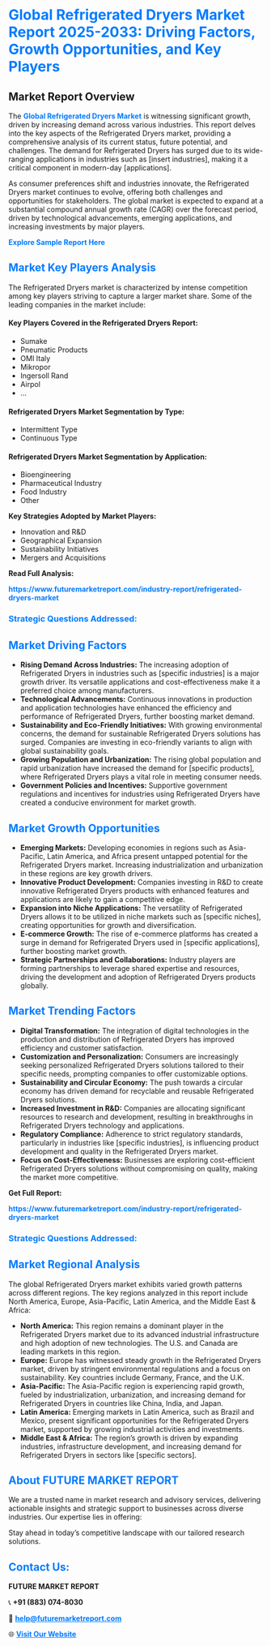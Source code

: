<h1 style="color: #007BFF;">Global Refrigerated Dryers Market Report 2025-2033: Driving Factors, Growth Opportunities, and Key Players</h1>

<section id="overview">
<h2>Market Report Overview</h2>
<p>The <a href="https://www.futuremarketreport.com/industry-report/refrigerated-dryers-market" style="color: #007BFF; text-decoration: none;"><strong>Global Refrigerated Dryers Market</strong></a> is witnessing significant growth, driven by increasing demand across various industries. This report delves into the key aspects of the Refrigerated Dryers market, providing a comprehensive analysis of its current status, future potential, and challenges. The demand for Refrigerated Dryers has surged due to its wide-ranging applications in industries such as [insert industries], making it a critical component in modern-day [applications].</p>
<p>As consumer preferences shift and industries innovate, the Refrigerated Dryers market continues to evolve, offering both challenges and opportunities for stakeholders. The global market is expected to expand at a substantial compound annual growth rate (CAGR) over the forecast period, driven by technological advancements, emerging applications, and increasing investments by major players.</p>
</section>

<section id="overview">
<p><a href="https://www.futuremarketreport.com/request-sample/reportId=107326" style="color: #007BFF; text-decoration: none;"><strong>Explore Sample Report Here</strong></a></p>
</section>

<section id="key-players">
<h2 style="color: #007BFF;">Market Key Players Analysis</h2>
<p>The Refrigerated Dryers market is characterized by intense competition among key players striving to capture a larger market share. Some of the leading companies in the market include:</p>
<h4>Key Players Covered in the Refrigerated Dryers Report:</h4>
<ul><li>Sumake</li><li>Pneumatic Products</li><li>OMI Italy</li><li>Mikropor</li><li>Ingersoll Rand</li><li>Airpol</li><li>...</li></ul>
<h4>Refrigerated Dryers Market Segmentation by Type:</h4>
<ul><li>Intermittent Type</li><li>Continuous Type</li></ul>

<h4>Refrigerated Dryers Market Segmentation by Application:</h4>
<ul><li>Bioengineering</li><li>Pharmaceutical Industry</li><li>Food Industry</li><li>Other</li></ul>
<p><strong>Key Strategies Adopted by Market Players:</strong></p>
<ul>
<li>Innovation and R&D</li>
<li>Geographical Expansion</li>
<li>Sustainability Initiatives</li>
<li>Mergers and Acquisitions</li>
</ul>
</section>

<section>
<p><strong>Read Full Analysis: </strong></p><a href="https://www.futuremarketreport.com/industry-report/refrigerated-dryers-market" style="color: #007BFF; text-decoration: none;"><strong>https://www.futuremarketreport.com/industry-report/refrigerated-dryers-market</strong></a>
<h3 style="color: #007BFF;">Strategic Questions Addressed:</h3>
</section>

<section id="driving-factors">
<h2 style="color: #007BFF;">Market Driving Factors</h2>
<ul>
<li><strong>Rising Demand Across Industries:</strong> The increasing adoption of Refrigerated Dryers in industries such as [specific industries] is a major growth driver. Its versatile applications and cost-effectiveness make it a preferred choice among manufacturers.</li>
<li><strong>Technological Advancements:</strong> Continuous innovations in production and application technologies have enhanced the efficiency and performance of Refrigerated Dryers, further boosting market demand.</li>
<li><strong>Sustainability and Eco-Friendly Initiatives:</strong> With growing environmental concerns, the demand for sustainable Refrigerated Dryers solutions has surged. Companies are investing in eco-friendly variants to align with global sustainability goals.</li>
<li><strong>Growing Population and Urbanization:</strong> The rising global population and rapid urbanization have increased the demand for [specific products], where Refrigerated Dryers plays a vital role in meeting consumer needs.</li>
<li><strong>Government Policies and Incentives:</strong> Supportive government regulations and incentives for industries using Refrigerated Dryers have created a conducive environment for market growth.</li>
</ul>
</section>

<section id="growth-opportunities">
<h2 style="color: #007BFF;">Market Growth Opportunities</h2>
<ul>
<li><strong>Emerging Markets:</strong> Developing economies in regions such as Asia-Pacific, Latin America, and Africa present untapped potential for the Refrigerated Dryers market. Increasing industrialization and urbanization in these regions are key growth drivers.</li>
<li><strong>Innovative Product Development:</strong> Companies investing in R&D to create innovative Refrigerated Dryers products with enhanced features and applications are likely to gain a competitive edge.</li>
<li><strong>Expansion into Niche Applications:</strong> The versatility of Refrigerated Dryers allows it to be utilized in niche markets such as [specific niches], creating opportunities for growth and diversification.</li>
<li><strong>E-commerce Growth:</strong> The rise of e-commerce platforms has created a surge in demand for Refrigerated Dryers used in [specific applications], further boosting market growth.</li>
<li><strong>Strategic Partnerships and Collaborations:</strong> Industry players are forming partnerships to leverage shared expertise and resources, driving the development and adoption of Refrigerated Dryers products globally.</li>
</ul>
</section>

<section id="trending-factors">
<h2 style="color: #007BFF;">Market Trending Factors</h2>
<ul>
<li><strong>Digital Transformation:</strong> The integration of digital technologies in the production and distribution of Refrigerated Dryers has improved efficiency and customer satisfaction.</li>
<li><strong>Customization and Personalization:</strong> Consumers are increasingly seeking personalized Refrigerated Dryers solutions tailored to their specific needs, prompting companies to offer customizable options.</li>
<li><strong>Sustainability and Circular Economy:</strong> The push towards a circular economy has driven demand for recyclable and reusable Refrigerated Dryers solutions.</li>
<li><strong>Increased Investment in R&D:</strong> Companies are allocating significant resources to research and development, resulting in breakthroughs in Refrigerated Dryers technology and applications.</li>
<li><strong>Regulatory Compliance:</strong> Adherence to strict regulatory standards, particularly in industries like [specific industries], is influencing product development and quality in the Refrigerated Dryers market.</li>
<li><strong>Focus on Cost-Effectiveness:</strong> Businesses are exploring cost-efficient Refrigerated Dryers solutions without compromising on quality, making the market more competitive.</li>
</ul>
</section>

<section>
<p><strong>Get Full Report: </strong></p><a href="https://www.futuremarketreport.com/industry-report/refrigerated-dryers-market" style="color: #007BFF; text-decoration: none;"><strong>https://www.futuremarketreport.com/industry-report/refrigerated-dryers-market</strong></a>
<h3 style="color: #007BFF;">Strategic Questions Addressed:</h3>
</section>


<section id="regional-analysis">
<h2 style="color: #007BFF;">Market Regional Analysis</h2>
<p>The global Refrigerated Dryers market exhibits varied growth patterns across different regions. The key regions analyzed in this report include North America, Europe, Asia-Pacific, Latin America, and the Middle East & Africa:</p>
<ul>
<li><strong>North America:</strong> This region remains a dominant player in the Refrigerated Dryers market due to its advanced industrial infrastructure and high adoption of new technologies. The U.S. and Canada are leading markets in this region.</li>
<li><strong>Europe:</strong> Europe has witnessed steady growth in the Refrigerated Dryers market, driven by stringent environmental regulations and a focus on sustainability. Key countries include Germany, France, and the U.K.</li>
<li><strong>Asia-Pacific:</strong> The Asia-Pacific region is experiencing rapid growth, fueled by industrialization, urbanization, and increasing demand for Refrigerated Dryers in countries like China, India, and Japan.</li>
<li><strong>Latin America:</strong> Emerging markets in Latin America, such as Brazil and Mexico, present significant opportunities for the Refrigerated Dryers market, supported by growing industrial activities and investments.</li>
<li><strong>Middle East & Africa:</strong> The region’s growth is driven by expanding industries, infrastructure development, and increasing demand for Refrigerated Dryers in sectors like [specific sectors].</li>
</ul>
</section>

<footer>
<h2 style="color: #007BFF;">About FUTURE MARKET REPORT</h2>
<p>We are a trusted name in market research and advisory services, delivering actionable insights and strategic support to businesses across diverse industries. Our expertise lies in offering:</p>

<p>Stay ahead in today’s competitive landscape with our tailored research solutions.</p>

<h2 style="color: #007BFF;">Contact Us:</h2>
<p><strong>FUTURE MARKET REPORT</strong></p>
<p>📞 <strong>+91 (883) 074-8030</strong></p>
<p>📧 <strong><a href="mailto:help@futuremarketreport.com" style="color: #007BFF;">help@futuremarketreport.com</a></strong></p>
<p>🌐 <strong><a href="https://www.futuremarketreport.com/" style="color: #007BFF;">Visit Our Website</a></strong></p>
</footer>
